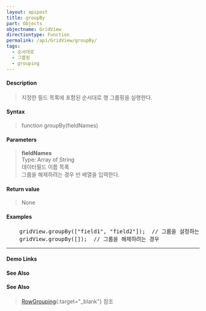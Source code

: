 ```yaml
---
layout: apipost
title: groupBy
part: Objects
objectname: GridView
directiontype: Function
permalink: /api/GridView/groupBy/
tags: 
  - 순서대로
  - 그룹핑
  - grouping
---
```



#### Description

> 지정한 필드 목록에 포함된 순서대로 행 그룹핑을 실행한다.


#### Syntax

> function groupBy(fieldNames)

#### Parameters

> **fieldNames**  
> Type: Array of String  
> 데이터필드 이름 목록  
> 그룹을 해제하려는 경우 빈 배열을 입력한다.

#### Return value

> None

#### Examples 

<pre class="prettyprint">
    gridView.groupBy(["field1", "field2"]);  // 그룹을 설정하는 경우
    gridView.groupBy([]);  // 그룹을 해제하려는 경우
</pre>

---

#### Demo Links
#### See Also

#### See Also

> [RowGrouping](http://demo.realgrid.com/Demo/RowGrouping){:target="_blank"} 참조